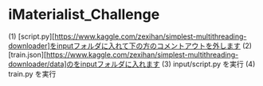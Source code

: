 # iMaterialist_Challenge
(1) [script.py][https://www.kaggle.com/zexihan/simplest-multithreading-downloader]をinputフォルダに入れて下の方のコメントアウトを外します
(2) [train.json][https://www.kaggle.com/zexihan/simplest-multithreading-downloader/data]のをinputフォルダに入れます
(3) input/script.py を実行
(4) train.py を実行